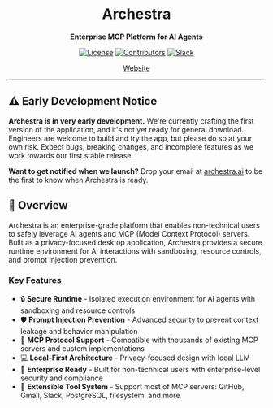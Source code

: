 <div align="center">  
  
  # Archestra
  
  **Enterprise MCP Platform for AI Agents**
  
  [![License](https://img.shields.io/github/license/archestra-ai/archestra)](LICENSE)
  [![Contributors](https://img.shields.io/github/contributors/archestra-ai/archestra)](https://github.com/archestra-ai/archestra/graphs/contributors)
  [![Slack](https://img.shields.io/badge/Slack-Join%20Community-4A154B?logo=slack)](https://join.slack.com/t/archestracommunity/shared_invite/zt-39yk4skox-zBF1NoJ9u4t59OU8XxQChg)
  
  [Website](https://archestra.ai)
</div>


---

## ⚠️ Early Development Notice

**Archestra is in very early development.** We're currently crafting the first version of the application, and it's not yet ready for general download. Engineers are welcome to build and try the app, but please do so at your own risk. Expect bugs, breaking changes, and incomplete features as we work towards our first stable release.

**Want to get notified when we launch?** Drop your email at [archestra.ai](https://www.archestra.ai/) to be the first to know when Archestra is ready.

## 🚀 Overview

Archestra is an enterprise-grade platform that enables non-technical users to safely leverage AI agents and MCP (Model Context Protocol) servers. Built as a privacy-focused desktop application, Archestra provides a secure runtime environment for AI interactions with sandboxing, resource controls, and prompt injection prevention.

### Key Features

- 🔒 **Secure Runtime** - Isolated execution environment for AI agents with sandboxing and resource controls
- 🛡️ **Prompt Injection Prevention** - Advanced security to prevent context leakage and behavior manipulation
- 🔌 **MCP Protocol Support** - Compatible with thousands of existing MCP servers and custom implementations
- 💻 **Local-First Architecture** - Privacy-focused design with local LLM
- 🎯 **Enterprise Ready** - Built for non-technical users with enterprise-level security and compliance
- 🔧 **Extensible Tool System** - Support most of MCP servers: GitHub, Gmail, Slack, PostgreSQL, filesystem, and more
